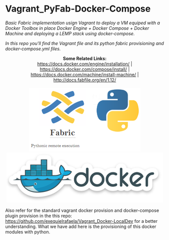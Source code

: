 # Vagrant_PyFab-Docker-Compose
*_Basic Fabric implementation usign Vagrant to deploy a VM equiped with a Docker Toolbox in place Docker Engine + Docker Compose + Docker Machine and deploying a LEMP stack using docker-compose._*

*In this repo you'll find the Vagrant file and its python fabric provisioning and docker-compose.yml files.*

<p align="center">
  <b>Some Related Links:</b><br>
  <a href="#">https://docs.docker.com/engine/installation/</a> |
  <a href="#">https://docs.docker.com/compose/install/</a> |
  <a href="#">https://docs.docker.com/machine/install-machine/</a> |
  <a href="#">http://docs.fabfile.org/en/1.12/</a>
  <br><br>
  <img src="https://github.com/exequielrafaela/Vagrant_PyFab-Fabric/blob/master/Figures/fabric_pyenv.png" img>
  <img src="https://github.com/exequielrafaela/Vagrant_PyFab-Docker/blob/master/Figures/Docker-logo-and-type.png" img> 
</p>

Also refer for the standard vagrant docker provision and docker-compose plugin provision in the this repo: https://github.com/exequielrafaela/Vagrant_Docker-LocalDev for a better understanding. What we have add here is the provisioning of this docker modules with python.


